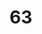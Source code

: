 ---
title: "63"
imageurl: "../src/content/assets/63.webp"
dwnurl: "https://imgs1.thamizhnation.org/63.jpg"
tags: ['thalaivar']
---